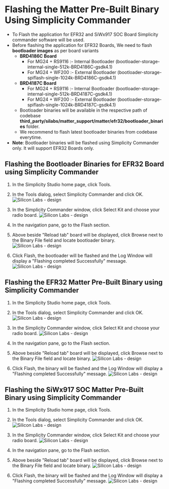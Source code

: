 # Flashing the Matter Pre-Built Binary Using Simplicity Commander
- To Flash the application for EFR32 and SiWx917 SOC Board Simplicity commander software will be used.
- Before flashing the application for EFR32 Boards, We need to flash **bootloader images** as per board variants
    - **BRD4186C Board**
      - For MG24 + RS9116 :- Internal Bootloader (bootloader-storage-internal-single-512k-BRD4186C-gsdk4.1)
      - For MG24 + WF200 :- External Bootloader (bootloader-storage-spiflash-single-1024k-BRD4186C-gsdk4.1)
    - **BRD4187C Board**
      - For MG24 + RS9116 :- Internal Bootloader (bootloader-storage-internal-single-512k-BRD4187C-gsdk4.1)
      - For MG24 + WF200 :- External Bootloader (bootloader-storage-spiflash-single-1024k-BRD4187C-gsdk4.1)
   - Bootloader binaries will be available in the respective path of codebase **third_party/silabs/matter_support/matter/efr32/bootloader_binaries** folder.
   - We recommend to flash latest bootloader binaries from codebase everytime.
 - **Note**: Bootloader binaries will be flashed using Simplicity Commander only. It will support EFR32 Boards only.

## Flashing the Bootloader Binaries for EFR32 Board using Simplicity Commander

1. In the Simplicity Studio home page, click Tools.

2. In the Tools dialog, select Simplicity Commander and click OK.
![Silicon Labs - design](./images/select-commander.png)

3. In the Simplicity Commander window, click Select Kit and choose your radio board.
![Silicon Labs - design](./images/commander-select-board.png)

4. In the navigation pane, go to the Flash section.

5. Above beside "Reload tab" board will be displayed, click Browse next to the Binary File field and locate bootloader binary.
![Silicon Labs - design](./images/select-flash-option-efr32-commander.png)

6. Click Flash, the bootloader will be flashed and the Log Window will display a "Flashing completed Successfully" message.
![Silicon Labs - design](./images/simplicity-commander-flash-bootloader.png)

## Flashing the EFR32 Matter Pre-Built Binary using Simplicity Commander

1. In the Simplicity Studio home page, click Tools.
   
2. In the Tools dialog, select Simplicity Commander and click OK.
![Silicon Labs - design](./images/select-commander.png)

3. In the Simplicity Commander window, click Select Kit and choose your radio board.
![Silicon Labs - design](./images/commander-select-board.png)

4. In the navigation pane, go to the Flash section.
   
5. Above beside "Reload tab" board will be displayed, click Browse next to the Binary File field and locate binary.
![Silicon Labs - design](./images/select-flash-option-efr32-commander.png)

6. Click Flash, the binary will be flashed and the Log Window will display a "Flashing completed Successfully" message.
![Silicon Labs - design](./images/commander-flash-success-efr32.png)


## Flashing the SiWx917 SOC Matter Pre-Built Binary using Simplicity Commander

1. In the Simplicity Studio home page, click Tools.
   
2. In the Tools dialog, select Simplicity Commander and click OK.
![Silicon Labs - design](./images/select-commander.png)

3. In the Simplicity Commander window, click Select Kit and choose your radio board.
![Silicon Labs - design](./images/commander-select-board.png)

4. In the navigation pane, go to the Flash section.

5. Above beside "Reload tab" board will be displayed, click Browse next to the Binary File field and locate binary.
![Silicon Labs - design](./images/select-flash-option-soc-commander.png)

6. Click Flash, the binary will be flashed and the Log Window will display a "Flashing completed Successfully" message.
![Silicon Labs - design](./images/commander-flash-success-soc.png)